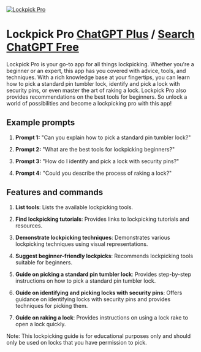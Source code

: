 
[![Lockpick Pro](https://files.oaiusercontent.com/file-cvbpRdLlOM4BhH0vFL5xFbxm?se=2123-10-18T16%3A01%3A08Z&sp=r&sv=2021-08-06&sr=b&rscc=max-age%3D31536000%2C%20immutable&rscd=attachment%3B%20filename%3Dc83e5c78-0133-4c73-9397-d337aa7e69d4.png&sig=YsGM04xHbXrPgnFCCpFHi4XN2o0h3VwHVY%2B2Pm%2BqLSQ%3D)](https://chat.openai.com/g/g-vcYOuS5iD-lockpick-pro)

# Lockpick Pro [ChatGPT Plus](https://chat.openai.com/g/g-vcYOuS5iD-lockpick-pro) / [Search ChatGPT Free](https://gptcall.net/index.html#/?search=Lockpick%20Pro)

Lockpick Pro is your go-to app for all things lockpicking. Whether you're a beginner or an expert, this app has you covered with advice, tools, and techniques. With a rich knowledge base at your fingertips, you can learn how to pick a standard pin tumbler lock, identify and pick a lock with security pins, or even master the art of raking a lock. Lockpick Pro also provides recommendations on the best tools for beginners. So unlock a world of possibilities and become a lockpicking pro with this app!

## Example prompts

1. **Prompt 1:** "Can you explain how to pick a standard pin tumbler lock?"

2. **Prompt 2:** "What are the best tools for lockpicking beginners?"

3. **Prompt 3:** "How do I identify and pick a lock with security pins?"

4. **Prompt 4:** "Could you describe the process of raking a lock?"

## Features and commands

1. **List tools**: Lists the available lockpicking tools.

2. **Find lockpicking tutorials**: Provides links to lockpicking tutorials and resources.

3. **Demonstrate lockpicking techniques**: Demonstrates various lockpicking techniques using visual representations.

4. **Suggest beginner-friendly lockpicks**: Recommends lockpicking tools suitable for beginners.

5. **Guide on picking a standard pin tumbler lock**: Provides step-by-step instructions on how to pick a standard pin tumbler lock.

6. **Guide on identifying and picking locks with security pins**: Offers guidance on identifying locks with security pins and provides techniques for picking them.

7. **Guide on raking a lock**: Provides instructions on using a lock rake to open a lock quickly.

Note: This lockpicking guide is for educational purposes only and should only be used on locks that you have permission to pick.


